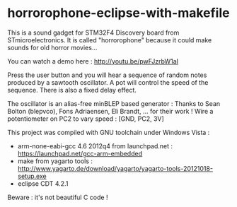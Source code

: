 horrorophone-eclipse-with-makefile
==================================
This is a sound gadget for STM32F4 Discovery board from STmicroelectronics.
It is called "horrorophone" because it could make sounds for old horror movies...

You can watch a demo here : http://youtu.be/pwFJzrbW1aI

Press the user button and you will hear a sequence of random notes
produced by a sawtooth oscillator.
A pot will control the speed of the sequence.
There is also a fixed delay effect.

The oscillator is an alias-free minBLEP based generator :
Thanks to Sean Bolton (blepvco), Fons Adriaensen, Eli Brandt, ... for their work !
Wire a potentiometer on PC2 to vary speed : [GND, PC2, 3V]

This project was compiled with GNU toolchain under Windows Vista :
- arm-none-eabi-gcc 4.6 2012q4 from launchpad.net : https://launchpad.net/gcc-arm-embedded
- make from yagarto tools : http://www.yagarto.de/download/yagarto/yagarto-tools-20121018-setup.exe
- eclipse CDT 4.2.1

Beware : it's not beautiful C code !